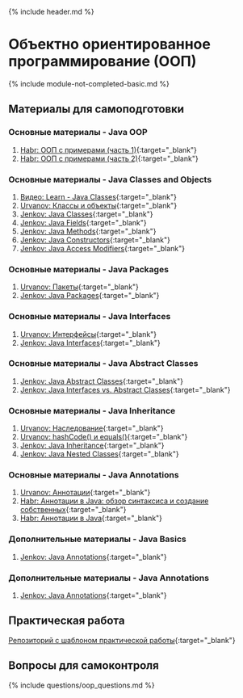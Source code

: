 {% include header.md %}

Объектно ориентированное программирование (ООП)
===
{% include module-not-completed-basic.md %}

Материалы для самоподготовки
---------------------

### Основные материалы - Java OOP
1. [Habr: ООП с примерами (часть 1)](https://habr.com/ru/post/87119){:target="_blank"}
1. [Habr: ООП с примерами (часть 2)](https://habr.com/ru/post/87205){:target="_blank"}

### Основные материалы - Java Classes and Objects
1. [Видео: Learn - Java Classes](https://learn.by/courses/course-v1:EPAM+JC+ext1/about){:target="_blank"}
1. [Urvanov: Классы и объекты](https://urvanov.ru/2016/03/29/%d0%ba%d0%bb%d0%b0%d1%81%d1%81%d1%8b-%d0%b8-%d0%be%d0%b1%d1%8a%d0%b5%d0%ba%d1%82%d1%8b-%d0%b2-java-8){:target="_blank"}
1. [Jenkov: Java Classes](http://tutorials.jenkov.com/java/classes.html){:target="_blank"}
1. [Jenkov: Java Fields](http://tutorials.jenkov.com/java/fields.html){:target="_blank"}
1. [Jenkov: Java Methods](http://tutorials.jenkov.com/java/methods.html){:target="_blank"}
1. [Jenkov: Java Constructors](http://tutorials.jenkov.com/java/constructors.html){:target="_blank"}
1. [Jenkov: Java Access Modifiers](http://tutorials.jenkov.com/java/access-modifiers.html){:target="_blank"}

### Основные материалы - Java Packages
1. [Urvanov: Пакеты](https://urvanov.ru/2016/03/23/%d0%bf%d0%b0%d0%ba%d0%b5%d1%82%d1%8b-%d0%b2-java-8){:target="_blank"}
1. [Jenkov: Java Packages](http://tutorials.jenkov.com/java/packages.html){:target="_blank"}

### Основные материалы - Java Interfaces
1. [Urvanov: Интерфейсы](https://urvanov.ru/2016/04/06/java-8-%d0%b8%d0%bd%d1%82%d0%b5%d1%80%d1%84%d0%b5%d0%b9%d1%81%d1%8b){:target="_blank"}
1. [Jenkov: Java Interfaces](http://tutorials.jenkov.com/java/interfaces.html){:target="_blank"}

### Основные материалы - Java Abstract Classes
1. [Jenkov: Java Abstract Classes](http://tutorials.jenkov.com/java/abstract-classes.html){:target="_blank"}
1. [Jenkov: Java Interfaces vs. Abstract Classes](http://tutorials.jenkov.com/java/interfaces-vs-abstract-classes.html){:target="_blank"}

### Основные материалы - Java Inheritance
1. [Urvanov: Наследование](https://urvanov.ru/2016/04/08/java-8-%d0%bd%d0%b0%d1%81%d0%bb%d0%b5%d0%b4%d0%be%d0%b2%d0%b0%d0%bd%d0%b8%d0%b5){:target="_blank"}
1. [Urvanov: hashCode() и equals()](https://urvanov.ru/2017/07/29/java-hashcode-%d0%b8-equals){:target="_blank"}
1. [Jenkov: Java Inheritance](http://tutorials.jenkov.com/java/inheritance.html){:target="_blank"}
1. [Jenkov: Java Nested Classes](http://tutorials.jenkov.com/java/nested-classes.html){:target="_blank"}

### Основные материалы - Java Annotations
1. [Urvanov: Аннотации](https://urvanov.ru/2016/03/30/java-8-%d0%b0%d0%bd%d0%bd%d0%be%d1%82%d0%b0%d1%86%d0%b8%d0%b8){:target="_blank"}
1. [Habr: Аннотации в Java: обзор синтаксиса и создание собственных](https://habr.com/ru/post/139736){:target="_blank"}
1. [Habr: Аннотации в Java](https://habr.com/ru/company/golovachcourses/blog/217595){:target="_blank"}

### Дополнительные материалы - Java Basics
1. [Jenkov: Java Annotations](http://tutorials.jenkov.com/java/annotations.html){:target="_blank"}

### Дополнительные материалы - Java Annotations
1. [Jenkov: Java Annotations](http://tutorials.jenkov.com/java/annotations.html){:target="_blank"}

Практическая работа
---------------------
[Репозиторий с шаблоном практической работы](https://github.com/java-online-course/java-oop-template){:target="_blank"}

Вопросы для самоконтроля
---------------------
{% include questions/oop_questions.md %}
